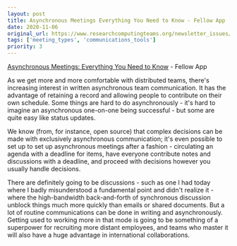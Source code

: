 ```yaml
---
layout: post
title: Asynchronous Meetings Everything You Need to Know - Fellow App
date: 2020-11-06
original_url: https://www.researchcomputingteams.org/newsletter_issues/0049
tags: ['meeting_types', 'communications_tools']
priority: 3
---
```


<!-- markdownlint-disable MD033 -->
<!-- markdownlint-disable MD041 -->
<!-- markdownlint-disable MD049 -->

[Asynchronous Meetings: Everything You Need to Know](https://fellow.app/blog/2020/asynchronous-meetings-everything-you-need-to-know/) - Fellow App

As we get more and more comfortable with distributed teams, there's increasing interest in written asynchronous team communication. It has the advantage of retaining a record and allowing people to contribute on their own schedule. Some things are hard to do asynchronously - it's hard to imagine an asynchronous one-on-one being successful - but some are quite easy like status updates.

We know (from, for instance, open source) that complex decisions can be made with exclusively asynchronous communication; it's even possible to set up to set up asynchronous meetings after a fashion - circulating an agenda with a deadline for items, have everyone contribute notes and discussions with a deadline, and proceed with decisions however you usually handle decisions.

There are definitely going to be discussions - such as one I had today where I badly misunderstood a fundamental point and didn't realize it - where the high-bandwidth back-and-forth of synchronous discussion unblock things much more quickly than emails or shared documents. But a lot of routine communications can be done in writing and asynchronously. Getting used to working more in that mode is going to be something of a superpower for recruiting more distant employees, and teams who master it will also have a huge advantage in international collaborations.

